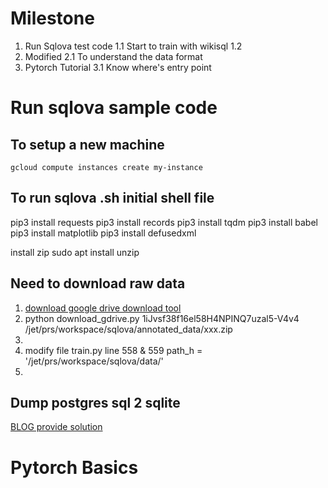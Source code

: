 # Milestone
1. Run Sqlova test code
	1.1 Start to train with wikisql
	1.2
2.	 Modified 
	2.1 To understand the data format
3. Pytorch Tutorial
	3.1 Know where's entry point

# Run sqlova sample code
## To setup a new machine
```
gcloud compute instances create my-instance
```
## To run sqlova .sh initial shell file
pip3 install requests
pip3 install records
pip3 install tqdm
pip3 install babel
pip3 install matplotlib
pip3 install defusedxml

install zip
sudo apt install unzip

## Need to download raw data

 1. [download google drive download tool](https://medium.com/tinghaochen/how-to-download-files-from-google-drive-through-terminal-4a6802707dbb)
 2. python download_gdrive.py 1iJvsf38f16el58H4NPINQ7uzal5-V4v4 /jet/prs/workspace/sqlova/annotated_data/xxx.zip
 3. 
 4. modify file train.py line 558 & 559 path_h = '/jet/prs/workspace/sqlova/data/'
 5. 
## Dump postgres sql 2 sqlite
[BLOG provide solution](https://manuelvanrijn.nl/blog/2012/01/18/convert-postgresql-to-sqlite/)



# Pytorch Basics
## 
<!--stackedit_data:
eyJoaXN0b3J5IjpbMzUxMzU4ODI3LDE5NzYwNTUwNDcsMTI3Mj
Q3MTkyNiwtNjE2MDk0MjE1XX0=
-->
